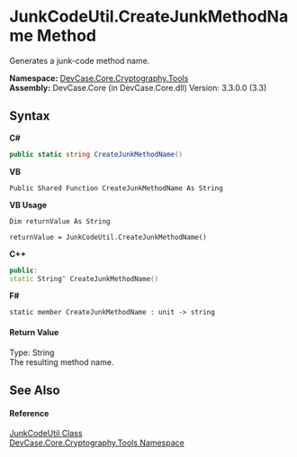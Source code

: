 # JunkCodeUtil.CreateJunkMethodName Method 
 

Generates a junk-code method name.

**Namespace:**&nbsp;<a href="N_DevCase_Core_Cryptography_Tools">DevCase.Core.Cryptography.Tools</a><br />**Assembly:**&nbsp;DevCase.Core (in DevCase.Core.dll) Version: 3.3.0.0 (3.3)

## Syntax

**C#**<br />
``` C#
public static string CreateJunkMethodName()
```

**VB**<br />
``` VB
Public Shared Function CreateJunkMethodName As String
```

**VB Usage**<br />
``` VB Usage
Dim returnValue As String

returnValue = JunkCodeUtil.CreateJunkMethodName()
```

**C++**<br />
``` C++
public:
static String^ CreateJunkMethodName()
```

**F#**<br />
``` F#
static member CreateJunkMethodName : unit -> string 

```


#### Return Value
Type: String<br />The resulting method name.

## See Also


#### Reference
<a href="T_DevCase_Core_Cryptography_Tools_JunkCodeUtil">JunkCodeUtil Class</a><br /><a href="N_DevCase_Core_Cryptography_Tools">DevCase.Core.Cryptography.Tools Namespace</a><br />